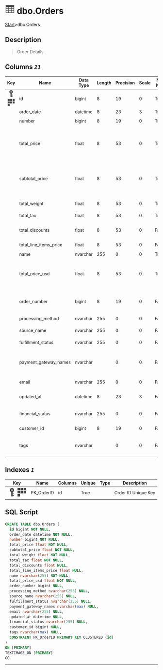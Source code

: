 # ![logo](../Images/table.svg) dbo.Orders

[Start](../start.md)>dbo.Orders

## [](#Description) Description

> Order Details

## [](#Columns) Columns _`21`_

| Key                                                                                                                         | Name                   | Data Type | Length | Precision | Scale | Not Null | Description                                                 |
|-----------------------------------------------------------------------------------------------------------------------------|------------------------|-----------|--------|-----------|-------|----------|-------------------------------------------------------------|
| [![Primary Key PK_OrderID](../Images/primarykey.svg)](#Indexes)[![Cluster Key PK_OrderID](../Images/Cluster.svg)](#Indexes) | id                     | bigint    | 8      | 19        | 0     | True     | Order ID                                                    |
|                                                                                                                             | order_date             | datetime  | 8      | 23        | 3     | True     | Order Date                                                  |
|                                                                                                                             | number                 | bigint    | 8      | 19        | 0     | True     | Order Number                                                |
|                                                                                                                             | total_price            | float     | 8      | 53        | 0     | True     | Order Total Price - including shipping, taxes & discounts   |
|                                                                                                                             | subtotal_price         | float     | 8      | 53        | 0     | True     | Order Subtotal - including discounts, not shipping or taxes |
|                                                                                                                             | total_weight           | float     | 8      | 53        | 0     | True     | Order weight                                                |
|                                                                                                                             | total_tax              | float     | 8      | 53        | 0     | True     | Total Tax on Order                                          |
|                                                                                                                             | total_discounts        | float     | 8      | 53        | 0     | False    | Total Discounts applied                                     |
|                                                                                                                             | total_line_items_price | float     | 8      | 53        | 0     | False    | Total price of line item                                    |
|                                                                                                                             | name                   | nvarchar  | 255    | 0         | 0     | True     | Order name                                                  |
|                                                                                                                             | total_price_usd        | float     | 8      | 53        | 0     | True     | Order Total Price - including shipping, taxes & discounts   |
|                                                                                                                             | order_number           | bigint    | 8      | 19        | 0     | False    | Order Name without prefix                                   |
|                                                                                                                             | processing_method      | nvarchar  | 255    | 0         | 0     | False    | Payment method                                              |
|                                                                                                                             | source_name            | nvarchar  | 255    | 0         | 0     | False    | Source of sale                                              |
|                                                                                                                             | fulfillment_status     | nvarchar  | 255    | 0         | 0     | False    | Fulfillment status                                          |
|                                                                                                                             | payment_gateway_names  | nvarchar  |        | 0         | 0     | False    | Payment methods in comma separated string                   |
|                                                                                                                             | email                  | nvarchar  | 255    | 0         | 0     | False    | Email of customer                                           |
|                                                                                                                             | updated_at             | datetime  | 8      | 23        | 3     | False    | Order updated date                                          |
|                                                                                                                             | financial_status       | nvarchar  | 255    | 0         | 0     | False    | Financial status of order                                   |
|                                                                                                                             | customer_id            | bigint    | 8      | 19        | 0     | False    | Customer ID of order                                        |
|                                                                                                                             | tags                   | nvarchar  |        | 0         | 0     | False    | Tags in comma separated string                              |

## [](#Indexes) Indexes _`1`_

|Key|Name|Columns|Unique|Type|Description
|---|---|---|---|---|---
|[![Primary Key PK_OrderID](../Images/primarykey.svg)](#Indexes)[![Cluster Key PK_OrderID](../Images/Cluster.svg)](#Indexes)|PK_OrderID|id|True||Order ID Unique Key|

## [](#SqlScript) SQL Script

```SQL
CREATE TABLE dbo.Orders (
  id bigint NOT NULL,
  order_date datetime NOT NULL,
  number bigint NOT NULL,
  total_price float NOT NULL,
  subtotal_price float NOT NULL,
  total_weight float NOT NULL,
  total_tax float NOT NULL,
  total_discounts float NULL,
  total_line_items_price float NULL,
  name nvarchar(255) NOT NULL,
  total_price_usd float NOT NULL,
  order_number bigint NULL,
  processing_method nvarchar(255) NULL,
  source_name nvarchar(255) NULL,
  fulfillment_status nvarchar(255) NULL,
  payment_gateway_names nvarchar(max) NULL,
  email nvarchar(255) NULL,
  updated_at datetime NULL,
  financial_status nvarchar(255) NULL,
  customer_id bigint NULL,
  tags nvarchar(max) NULL,
  CONSTRAINT PK_OrderID PRIMARY KEY CLUSTERED (id)
)
ON [PRIMARY]
TEXTIMAGE_ON [PRIMARY]
GO
```

___
